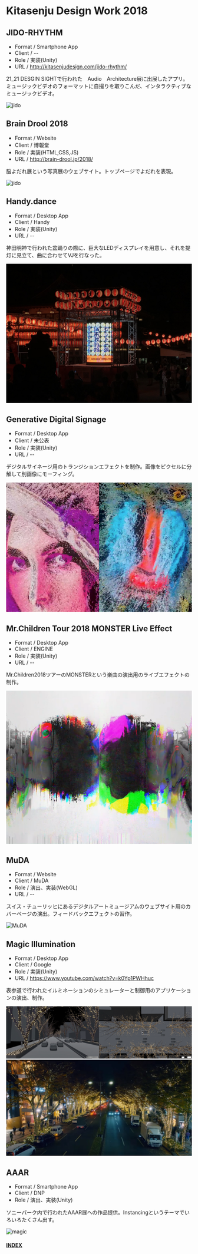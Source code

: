 # Kitasenju Design Work 2018


## JIDO-RHYTHM

* Format / Smartphone App
* Client / --
* Role / 実装(Unity)
* URL / http://kitasenjudesign.com/jido-rhythm/

21_21 DESGIN SIGHTで行われた　Audio　Architecture展に出展したアプリ。
ミュージックビデオのフォーマットに自撮りを取りこんだ、インタラクティブなミュージックビデオ。

![jido](https://kitasenjudesign.github.io/img/jidorhythm3.gif)


## Brain Drool 2018

* Format / Website
* Client / 博報堂
* Role / 実装(HTML,CSS,JS)
* URL / http://brain-drool.jp/2018/

脳よだれ展という写真展のウェブサイト。トップページでよだれを表現。

![jido](https://kitasenjudesign.github.io/img/braindrool.jpg)


## Handy.dance

* Format / Desktop App
* Client / Handy
* Role / 実装(Unity)
* URL / --

神田明神で行われた盆踊りの際に、巨大なLEDディスプレイを用意し、それを提灯に見立て、曲に合わせてVJを行なった。

![kanda](./img/handy01.jpg)

## Generative Digital Signage

* Format / Desktop App
* Client / 未公表
* Role / 実装(Unity)
* URL / --

デジタルサイネージ用のトランジションエフェクトを制作。画像をピクセルに分解して別画像にモーフィング。

![children](./img/signage.png)

## Mr.Children Tour 2018 MONSTER Live Effect

* Format / Desktop App
* Client / ENGINE
* Role / 実装(Unity)
* URL / --

Mr.Children2018ツアーのMONSTERという楽曲の演出用のライブエフェクトの制作。

![children](./img/MrChildren.png)

## MuDA

* Format / Website
* Client / MuDA
* Role / 演出、実装(WebGL)
* URL / --

スイス・チューリッヒにあるデジタルアートミュージアムのウェブサイト用のカバーページの演出。フィードバックエフェクトの習作。

![MuDA](https://kitasenjudesign.github.io/img/muda01.png)

## Magic Illumination

* Format / Desktop App
* Client / Google
* Role / 実装(Unity)
* URL / https://www.youtube.com/watch?v=k0Yp1PWHhuc

表参道で行われたイルミネーションのシミュレーターと制御用のアプリケーションの演出、制作。

![magic](./img/pixel.png)
![magic](./img/pixel2.jpg)

## AAAR

* Format / Smartphone App
* Client / DNP
* Role / 演出、実装(Unity)

ソニーパーク内で行われたAAAR展への作品提供。Instancingというテーマでいろいろたくさん出す。

![magic](https://kitasenjudesign.github.io/img/solitaire.gif)


#### [INDEX](https://kitasenjudesign.github.io/work/)


